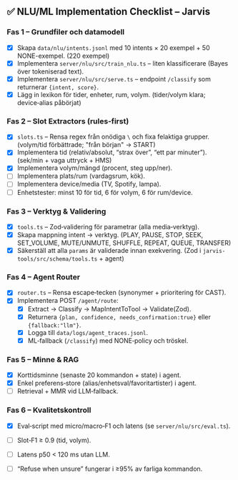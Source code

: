 ## ✅ NLU/ML Implementation Checklist – Jarvis

### Fas 1 – Grundfiler och datamodell

- [x] Skapa `data/nlu/intents.jsonl` med 10 intents × 20 exempel + 50 NONE-exempel. (220 exempel)
- [x] Implementera `server/nlu/src/train_nlu.ts` – liten klassificerare (Bayes över tokeniserad text).
- [x] Implementera `server/nlu/src/serve.ts` – endpoint `/classify` som returnerar `{intent, score}`.
- [x] Lägg in lexikon för tider, enheter, rum, volym. (tider/volym klara; device‑alias påbörjat)

### Fas 2 – Slot Extractors (rules‑first)

- [x] `slots.ts` – Rensa regex från onödiga `\` och fixa felaktiga grupper. (volym/tid förbättrade; "från början" → START)
- [x] Implementera tid (relativ/absolut, “strax över”, “ett par minuter”). (sek/min + vaga uttryck + HMS)
- [x] Implementera volym/mängd (procent, steg upp/ner).
- [ ] Implementera plats/rum (vardagsrum, kök).
- [ ] Implementera device/media (TV, Spotify, lampa).
- [ ] Enhetstester: minst 10 för tid, 6 för volym, 6 för rum/device.

### Fas 3 – Verktyg & Validering

- [x] `tools.ts` – Zod‑validering för parametrar (alla media‑verktyg).
- [x] Skapa mappning intent → verktyg. (PLAY, PAUSE, STOP, SEEK, SET_VOLUME, MUTE/UNMUTE, SHUFFLE, REPEAT, QUEUE, TRANSFER)
- [x] Säkerställ att alla `params` är validerade innan exekvering. (Zod i `jarvis-tools/src/schema/tools.ts` + agent)

### Fas 4 – Agent Router

- [x] `router.ts` – Rensa escape‑tecken (synonymer + prioritering för CAST).
- [x] Implementera POST `/agent/route`:
  - [x] Extract → Classify → MapIntentToTool → Validate(Zod).
  - [x] Returnera `{plan, confidence, needs_confirmation:true}` eller `{fallback:"llm"}`.
  - [x] Logga till `data/logs/agent_traces.jsonl`.
  - [x] ML‑fallback (`/classify`) med NONE‑policy och tröskel.

### Fas 5 – Minne & RAG

- [x] Korttidsminne (senaste 20 kommandon + state) i agent.
- [x] Enkel preferens‑store (alias/enhetsval/favoritartister) i agent.
- [ ] Retrieval + MMR vid LLM‑fallback.

### Fas 6 – Kvalitetskontroll

- [x] Eval‑script med micro/macro‑F1 och latens (se `server/nlu/src/eval.ts`).
- [ ] Slot‑F1 ≥ 0.9 (tid, volym).
- [ ] Latens p50 < 120 ms utan LLM.
- [ ] “Refuse when unsure” fungerar i ≥95% av farliga kommandon.


